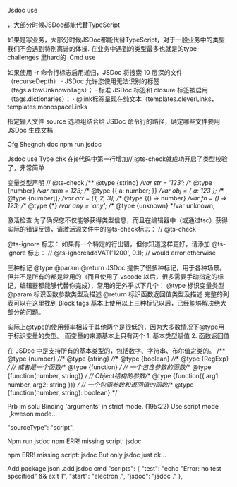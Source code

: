 Jsdoc use



，大部分时候JSDoc都能代替TypeScript

如果是写业务，大部分时候JSDoc都能代替TypeScript，对于一般业务中的类型我们不会遇到特别离谱的体操. 在业务中遇到的类型最多也就是的type-challenges 里hard的 
Cmd use

如果使用 -r 命令行标志启用递归，JSDoc 将搜索 10 层深的文件（recurseDepth）
·  JSDoc 允许您使用无法识别的标签（tags.allowUnknownTags）；
·  标准 JSDoc 标签和 closure 标签被启用（tags.dictionaries）；
·  @link标签呈现在纯文本（templates.cleverLinks，templates.monospaceLinks


指定输入文件
source 选项组结合给 JSDoc 命令行的路径，确定哪些文件要用 JSDoc 生成文档

Cfg 
Shegnch doc  npm run jsdoc

Jsdoc use
Type chk
在js代码中第一行增加// @ts-check就成功开启了类型校验了，非常简单

变量类型声明
// @ts-check
/** @type {string} */var str = '123';
/** @type {number} */var num = 123;
/** @type {{ a: number; }} */var obj = { a: 123 };
/** @type {number[]} */var arr = [1, 2, 3];
/** @type {() => number} */var fn = () => 123;
/** @type {*} */var any = 'any';
/** @type {unknown} */var unknown;


激活检查
为了确保您不仅能够获得类型信息，而且在编辑器中（或通过tsc）获得实际的错误反馈，请激活源文件中的@ts-check标志：
// @ts-check


 @ts-ignore 标志：
如果有一个特定的行出错，但你知道这样更好，请添加 @ts-ignore 标志：
// @ts-ignoreaddVAT('1200', 0.1); // would error otherwise

三种标记 @type   @param  @return
JSDoc 提供了很多种标记，用于各种场景。 
但并不是所有的都是常用的（而且使用了 vscode 以后，很多需要手动指定的标记，编辑器都能够代替你完成），常用的无外乎以下几个：
@type 标识变量类型
@param 标识函数参数类型及描述
@return 标识函数返回值类型及描述
完整的列表可以在这里找到 Block tags 
基本上使用以上三种标记以后，已经能够解决绝大部分的问题。

实际上@type的使用频率相较于其他两个是很低的，因为大多数情况下@type用于标识变量的类型。 
而变量的来源基本上只有两个 1. 基本类型赋值 2. 函数返回值

在 JSDoc 中是支持所有的基本类型的，包括数字、字符串、布尔值之类的。
/** @type {number} *//** @type {string} *//** @type {boolean} *//** @type {RegExp} */
// 或者是一个函数/** @type {function} */
// 一个包含参数的函数/** @type {function(number, string)} */
// Object结构的参数/** @type {function({ arg1: number, arg2: string })} */
// 一个包涵参数和返回值的函数/** @type {function(number, string): boolean} */


Prb lm solu
 Binding 'arguments' in strict mode. (195:22)
Use script mode ,,kweson mode...

"sourceType": "script",






Npm run jsdoc   npm ERR! missing script: jsdoc

npm ERR! missing script: jsdoc
But only jsdoc just ok...


Add package.json  .add jsdoc cmd
"scripts": {
 "test": "echo \"Error: no test specified\" && exit 1",
 "start": "electron .",
 "jsdoc": "jsdoc ."
},

